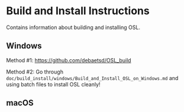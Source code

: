 # Build and Install Instructions

Contains information about building and installing OSL.

## Windows

Method #1:
https://github.com/debaetsd/OSL_build

Method #2:
Go through `doc/build_install/windows/Build_and_Install_OSL_on_Windows.md` and using batch files to install OSL cleanly!

## macOS
